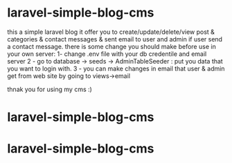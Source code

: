 # laravel-simple-blog-cms
this a simple laravel blog it offer you to create/update/delete/view post & categories & contact messages & sent email to user and admin 
if user send a contact message.
there is some change you should make before use in your own server:
1- change .env file with your db credentile and email server
2 - go to database -> seeds -> AdminTableSeeder : put you data that you want to login with.
3 - you can make changes in email that user & admin  get from web site by going to views->email

thnak you for using my cms :)
# laravel-simple-blog-cms
# laravel-simple-blog-cms
